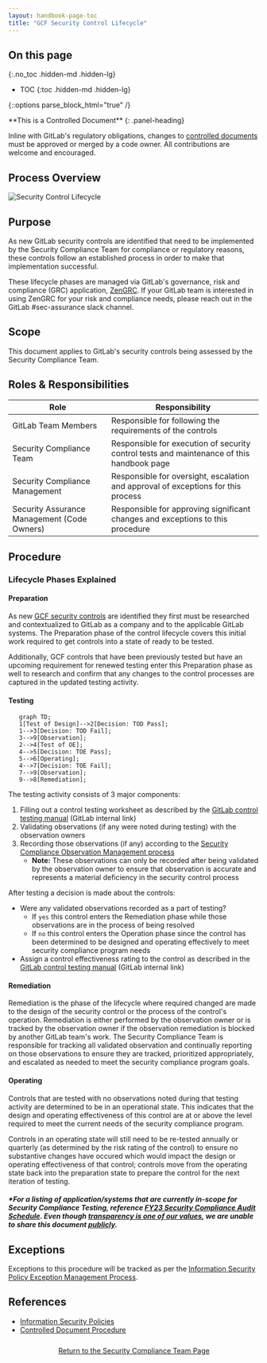 ```yaml
---
layout: handbook-page-toc
title: "GCF Security Control Lifecycle"
---
```


## On this page
{:.no_toc .hidden-md .hidden-lg}

- TOC
{:toc .hidden-md .hidden-lg}

{::options parse_block_html="true" /}

<div class="panel panel-gitlab-orange">
**This is a Controlled Document**
{: .panel-heading}
<div class="panel-body">

Inline with GitLab's regulatory obligations, changes to [controlled documents](https://about.gitlab.com/handbook/engineering/security/controlled-document-procedure.html) must be approved or merged by a code owner. All contributions are welcome and encouraged. 

</div>
</div>

## Process Overview

![Security Control Lifecycle](control_lifecycle.png "Security Control Lifecycle")

## Purpose

As new GitLab security controls are identified that need to be implemented by the Security Compliance Team for compliance or regulatory reasons, these controls follow an established process in order to make that implementation successful. 

These lifecycle phases are managed via GitLab's governance, risk and compliance (GRC) application, [ZenGRC](https://info.reciprocitylabs.com/). If your GitLab team is interested in using ZenGRC for your risk and compliance needs, please reach out in the GitLab #sec-assurance slack channel.

## Scope

This document applies to GitLab's security controls being assessed by the Security Compliance Team.

## Roles & Responsibilities

| Role | Responsibility|
| ---- | ------ |
| GitLab Team Members | Responsible for following the requirements of the controls |
| Security Compliance Team | Responsible for execution of security control tests and maintenance of this handbook page |
| Security Compliance Management | Responsible for oversight, escalation and approval of exceptions for this process |
| Security Assurance Management (Code Owners) | Responsible for approving significant changes and exceptions to this procedure |

## Procedure
### Lifecycle Phases Explained

#### Preparation

As new [GCF security controls](/handbook/engineering/security/security-assurance/security-compliance/sec-controls.html) are identified they first must be researched and contextualized to GitLab as a company and to the applicable GitLab systems. The Preparation phase of the control lifecycle covers this initial work required to get controls into a state of ready to be tested.

Additionally, GCF controls that have been previously tested but have an upcoming requirement for renewed testing enter this Preparation phase as well to research and confirm that any changes to the control processes are captured in the updated testing activity.

#### Testing

```mermaid
   graph TD;
   1[Test of Design]-->2[Decision: TOD Pass];
   1-->3[Decision: TOD Fail];
   3-->9[Observation];
   2-->4[Test of OE];
   4-->5[Decision: TOE Pass];
   5-->6[Operating];
   4-->7[Decision: TOE Fail];
   7-->9[Observation];
   9-->8[Remediation];
```

The testing activity consists of 3 major components:
1. Filling out a control testing worksheet as described by the [GitLab control testing manual](https://gitlab.com/gitlab-com/gl-security/security-assurance/grc-application/-/blob/master/Assessments/assessment_testing_manual.md) (GitLab internal link)
1. Validating observations (if any were noted during testing) with the observation owners
1. Recording those observations (if any) according to the [Security Compliance Observation Management process](/handbook/engineering/security/security-assurance/security-compliance/observation-management-procedure.html)
   * **Note:** These observations can only be recorded after being validated by the observation owner to ensure that observation is accurate and represents a material deficiency in the security control process

After testing a decision is made about the controls:
* Were any validated observations recorded as a part of testing?
   * If `yes` this control enters the Remediation phase while those observations are in the process of being resolved
   * If `no` this control enters the Operation phase since the control has been determined to be designed and operating effectively to meet security compliance program needs
* Assign a control effectiveness rating to the control as described in the [GitLab control testing manual](https://gitlab.com/gitlab-com/gl-security/security-assurance/grc-application/-/blob/master/Assessments/assessment_testing_manual.md) (GitLab internal link)

#### Remediation

Remediation is the phase of the lifecycle where required changed are made to the design of the security control or the process of the control's operation. Remediation is either performed by the observation owner or is tracked by the observation owner if the observation remediation is blocked by another GitLab team's work. The Security Compliance Team is responsible for tracking all validated observation and continually reporting on those observations to ensure they are tracked, prioritized appropriately, and escalated as needed to meet the security compliance program goals.

#### Operating

Controls that are tested with no observations noted during that testing activity are determined to be in an operational state. This indicates that the design and operating effectiveness of this control are at or above the level required to meet the current needs of the security compliance program.

Controls in an operating state will still need to be re-tested annually or quarterly (as determined by the risk rating of the control) to ensure no substantive changes have occured which would impact the design or operating effectiveness of that control; controls move from the operating state back into the preparation state to prepare the control for the next iteration of testing.

##### *For a listing of application/systems that are currently in-scope for Security Compliance Testing, reference [FY23 Security Compliance Audit Schedule](https://docs.google.com/spreadsheets/d/1I9PUJxIvaFWwLf-64WPpJwZL6si5RWtnDw8SJn7HfhQ/edit#gid=519103183). Even though [transparency is one of our values](https://about.gitlab.com/handbook/values/#transparency), we are unable to share this document [publicly](https://about.gitlab.com/handbook/communication/confidentiality-levels/#not-public).

## Exceptions

Exceptions to this procedure will be tracked as per the [Information Security Policy Exception Management Process](https://about.gitlab.com/handbook/engineering/security/#information-security-policy-exception-management-process).

## References

- [Information Security Policies](https://about.gitlab.com/handbook/engineering/security/#information-security-policies)
- [Controlled Document Procedure](https://about.gitlab.com/handbook/engineering/security/controlled-document-procedure.html)

<div class="flex-row" markdown="0" style="height:40px">
    <a href="https://about.gitlab.com/handbook/engineering/security/security-assurance/security-compliance/" class="btn btn-purple-inv" style="width:100%;height:100%;margin:1px;display:flex;justify-content:center;align-items:center;">Return to the Security Compliance Team Page</a>
</div> 
